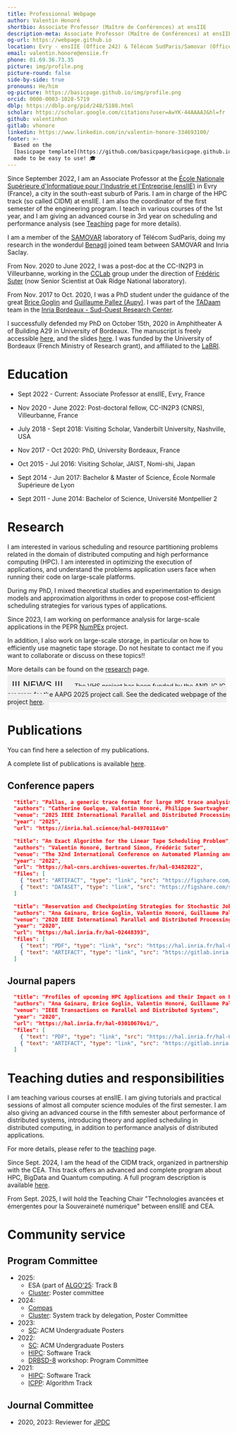 ```yaml
---
title: Professionnal Webpage
author: Valentin Honoré
shortbio: Associate Professor (Maître de Conférences) at ensIIE
description-meta: Associate Professor (Maître de Conférences) at ensIIE
og-url: https://webpage.github.io
location: Evry - ensIIE (Office 242) & Télécom SudParis/Samovar (Office C404)
email: valentin.honore@ensiie.fr
phone: 01.69.36.73.35
picture: img/profile.png
picture-round: false
side-by-side: true
pronouns: He/him
og-picture: https://basicpage.github.io/img/profile.png
orcid: 0000-0003-1028-5719
dblp: https://dblp.org/pid/248/5108.html
scholar: https://scholar.google.com/citations?user=AwYK-44AAAAJ&hl=fr
github: valentinhon
gitlab: vhonore
linkedin: https://www.linkedin.com/in/valentin-honore-334693100/
footer: >-
  Based on the
  [basicpage template](https://github.com/basicpage/basicpage.github.io),
  made to be easy to use! 🎓
---
```


Since September 2022, I am an Associate Professor at the [École Nationale Supérieure d'Informatique pour l'Industrie et l'Entreprise (ensIIE)](https://www.ensiie.fr/) in Evry (France), a city in the south-east suburb of Paris. I am in charge of the HPC track (so called CIDM) at ensIIE. I am also the coordinator of the first semester of the engineering program.
I teach in various courses of the 1st year, and I am giving an advanced course in 3rd year on scheduling and performance analysis (see [Teaching](teaching.html) page for more details).

I am a member of the [SAMOVAR](https://samovar.telecom-sudparis.eu/?lang=fr) laboratory of Télécom SudParis, doing my research in the wonderdul [Benagil](https://team.inria.fr/benagil/) joined team between SAMOVAR and Inria Saclay.

From Nov. 2020 to June 2022, I was a post-doc at the CC-IN2P3 in Villeurbanne, working in the [CCLab](https://cclab.pages.in2p3.fr/web/) group under the direction of [Frédéric Suter](https://www.ornl.gov/staff-profile/frederic-suter) (now Senior Scientist at Oak Ridge National laboratory).

From Nov. 2017 to Oct. 2020, I was a PhD student under the guidance of the great [Brice Goglin](http://people.bordeaux.inria.fr/goglin/)
and [Guillaume Pallez (Aupy)](http://people.bordeaux.inria.fr/gaupy/#About).
I was part of the  [TADaam](https://team.inria.fr/tadaam/) team in the [Inria Bordeaux - Sud-Ouest Research Center](https://www.inria.fr/centre/bordeaux).

I successfully defended my PhD on October 15th, 2020 in Amphitheater A of Building A29 in University of Bordeaux.
The manuscript is freely accessible [here](https://tel.archives-ouvertes.fr/tel-03003808), and the slides [here](documents/presentation_thèse.pdf).
I was funded by the University of Bordeaux (French Ministry of Research grant), and affiliated to the [LaBRI](http://www.labri.fr/).



# Education

- Sept 2022 - Current: Associate Professor at ensIIE, Evry, France

- Nov 2020 - June 2022: Post-doctoral fellow, CC-IN2P3 (CNRS), Villeurbanne, France
- July 2018 - Sept 2018: Visiting Scholar, Vanderbilt University, Nashville, USA
- Nov 2017 - Oct 2020: PhD, University Bordeaux, France

- Oct 2015 - Jul 2016: Visiting Scholar, JAIST, Nomi-shi, Japan
- Sept 2014 - Jun 2017: Bachelor & Master of Science, École Normale Supérieure de Lyon
- Sept 2011 - June 2014: Bachelor of Science, Université Montpellier 2


# Research

I am interested in various scheduling and resource partitioning problems related in the domain of distributed computing and high performance computing (HPC).
I am interested in optimizing the execution of applications, and understand the problems application users face when running their code on large-scale platforms.

During my PhD, I mixed theoretical studies and experimentation to design models and approximation algorithms in order to propose cost-efficient scheduling strategies for various types of applications.

Since 2023, I am working on performance analysis for large-scale applications in the PEPR [NumPEx](https://numpex.org/fr/) project.

In addition, I also work on large-scale storage, in particular on how to efficiently use magnetic tape storage.
Do not hesitate to contact me if you want to collaborate or discuss on these topics!!

More details can be found on the [research](research.html) page.

<span style="font-size:22px;padding:10px;background-color:#f0f0f0">
!!! NEWS !!!
</span>
<span style="padding:10px;background-color:#f0f0f0">
The VHS project has been funded by the <a href="https://anr.fr/fileadmin/aap/2025/selection/aapg-2025-selection.pdf">ANR JCJC program</a> for the AAPG 2025 project call.
See the dedicated webpage of the project <a href="vhs.html">here</a>.
</span>




# Publications

You can find here a selection of my publications.

A complete list of publications is available [here](publications.html).

## Conference papers

``` json {.paper}
  "title": "Pallas, a generic trace format for large HPC trace analysis",
  "authors": "Catherine Guelque, Valentin Honoré, Philippe Swartvagher, Gaël Thomas, François Trahay",
  "venue": "2025 IEEE International Parallel and Distributed Processing Symposium (IPDPS 2025)",
  "year": "2025",
  "url": "https://inria.hal.science/hal-04970114v0"

```

``` json {.paper}
  "title": "An Exact Algorithm for the Linear Tape Scheduling Problem",
  "authors": "Valentin Honoré, Bertrand Simon, Frédéric Suter",
  "venue": "The 32nd International Conference on Automated Planning and Scheduling (ICAPS 2022)",
  "year": "2022",
  "url": "https://hal-cnrs.archives-ouvertes.fr/hal-03482022",
  "files": [
    { "text": "ARTIFACT", "type": "link", "src": "https://figshare.com/s/80cee4b7497d004dbc70" },
    { "text": "DATASET", "type": "link", "src": "https://figshare.com/s/a77d6b2687ab69416557" }
  ]
```

``` json {.paper}
  "title": "Reservation and Checkpointing Strategies for Stochastic Jobs",
  "authors": "Ana Gainaru, Brice Goglin, Valentin Honoré, Guillaume Pallez, Padma Raghavan, Yves Robert, Hongyang Sun",
  "venue": "2020 IEEE International Parallel and Distributed Processing Symposium (IPDPS 2020)",
  "year": "2020",
  "url": "https://hal.inria.fr/hal-02448393",
  "files": [
    { "text": "PDF", "type": "link", "src": "https://hal.inria.fr/hal-02448393/document" },
    { "text": "ARTIFACT", "type": "link", "src": "https://gitlab.inria.fr/vhonore/ckpt-for-stochastic-scheduling" }
  ]
```

## Journal papers

``` json {.paper}
  "title": "Profiles of upcoming HPC Applications and their Impact on Reservation Strategies",
  "authors": "Ana Gainaru, Brice Goglin, Valentin Honoré, Guillaume Pallez (Aupy)",
  "venue": "IEEE Transactions on Parallel and Distributed Systems",
  "year": "2020",
  "url": "https://hal.inria.fr/hal-03010676v1/",
  "files": [
    { "text": "PDF", "type": "link", "src": "https://hal.inria.fr/hal-03010676/document" },
    { "text": "ARTIFACT", "type": "link", "src": "https://gitlab.inria.fr/vhonore/stochastic_app_profiling" }
  ]
```



# Teaching duties and responsibilities

I am teaching various courses at ensIIE. I am giving tutorials and practical sessions of almost all computer science modules of the first semester.
I am also giving an advanced course in the fifth semester about performance of distributed systems, introducing theory and applied scheduling in distributed computing, in addition to performance analysis of distributed applications.

For more details, please refer to the [teaching](teaching.html) page.

Since Sept. 2024, I am the head of the CIDM track, organized in partnership with the CEA. This track offers an advanced and complete program about HPC, BigData and Quantum computing.
A full program description is available [here](https://www.ensiie.fr/formation).

From Sept. 2025, I will hold the Teaching Chair "Technologies avancées et émergentes pour la Souveraineté numérique" between ensIIE and CEA.



# Community service

## Program Committee

  - 2025:
    - ESA (part of [ALGO'25](https://algo-conference.org/2025/): Track B
    - [Cluster](https://clustercomp.org/2025/committees): Poster committee
  - 2024:
    - [Compas](https://2024.compas-conference.fr/comites)
     - [Cluster](https://clustercomp.org/2024/committees/): System track by delegation, Poster Committee
  - 2023:
    - [SC](https://sc23.supercomputing.org/planning-committee/): ACM Undergraduate Posters
  - 2022:
    - [SC](https://sc22.supercomputing.org/planning-committee/"/): ACM Undergraduate Posters
    - [HIPC](https://hipc.org/programcomittee/): Software Track
    - [DRBSD-8](https://drbsd.github.io/) workshop: Program Committee
  - 2021:
    - [HIPC](https://hipc.org/hipc2021/): Software Track
    - [ICPP](https://oaciss.uoregon.edu/icpp21/committees.php): Algorithm Track

## Journal Committee

  - 2020, 2023: Reviewer for [JPDC](https://www.journals.elsevier.com/journal-of-parallel-and-distributed-computing)
